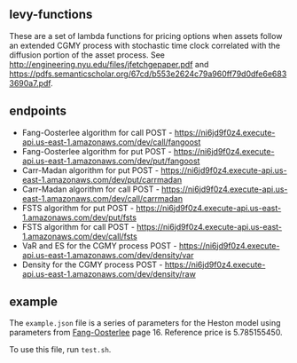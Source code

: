 ## levy-functions

These are a set of lambda functions for pricing options when assets follow an extended CGMY process with stochastic time clock correlated with the diffusion portion of the asset process.  See http://engineering.nyu.edu/files/jfetchgepaper.pdf and https://pdfs.semanticscholar.org/67cd/b553e2624c79a960ff79d0dfe6e6833690a7.pdf.

## endpoints

* Fang-Oosterlee algorithm for call POST - https://ni6jd9f0z4.execute-api.us-east-1.amazonaws.com/dev/call/fangoost
* Fang-Oosterlee algorithm for put POST - https://ni6jd9f0z4.execute-api.us-east-1.amazonaws.com/dev/put/fangoost
* Carr-Madan algorithm for put  POST - https://ni6jd9f0z4.execute-api.us-east-1.amazonaws.com/dev/put/carrmadan
* Carr-Madan algorithm for call  POST - https://ni6jd9f0z4.execute-api.us-east-1.amazonaws.com/dev/call/carrmadan
* FSTS algorithm for put  POST - https://ni6jd9f0z4.execute-api.us-east-1.amazonaws.com/dev/put/fsts
* FSTS algorithm for call  POST - https://ni6jd9f0z4.execute-api.us-east-1.amazonaws.com/dev/call/fsts
* VaR and ES for the CGMY process  POST - https://ni6jd9f0z4.execute-api.us-east-1.amazonaws.com/dev/density/var
* Density for the CGMY process  POST - https://ni6jd9f0z4.execute-api.us-east-1.amazonaws.com/dev/density/raw

## example

The `example.json` file is a series of parameters for the Heston model using parameters from [Fang-Oosterlee](http://ta.twi.tudelft.nl/mf/users/oosterle/oosterlee/COS.pdf) page 16.  Reference price is 5.785155450.

To use this file, run `test.sh`.  